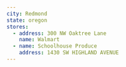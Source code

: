 ```yaml
---
city: Redmond
state: oregon
stores:
  - address: 300 NW Oaktree Lane
    name: Walmart
  - name: Schoolhouse Produce
    address: 1430 SW HIGHLAND AVENUE
---
```

